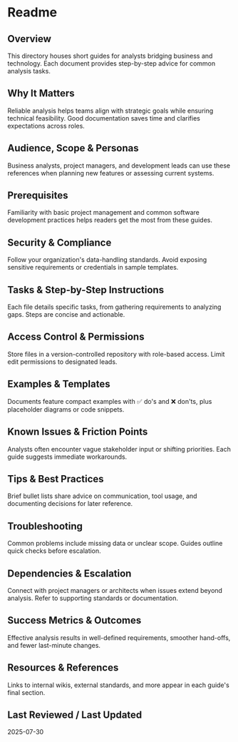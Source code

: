 # Readme

## Overview
This directory houses short guides for analysts bridging business and technology. Each document provides step-by-step advice for common analysis tasks.

## Why It Matters
Reliable analysis helps teams align with strategic goals while ensuring technical feasibility. Good documentation saves time and clarifies expectations across roles.

## Audience, Scope & Personas
Business analysts, project managers, and development leads can use these references when planning new features or assessing current systems.

## Prerequisites
Familiarity with basic project management and common software development practices helps readers get the most from these guides.

## Security & Compliance
Follow your organization's data-handling standards. Avoid exposing sensitive requirements or credentials in sample templates.

## Tasks & Step-by-Step Instructions
Each file details specific tasks, from gathering requirements to analyzing gaps. Steps are concise and actionable.

## Access Control & Permissions
Store files in a version-controlled repository with role-based access. Limit edit permissions to designated leads.

## Examples & Templates
Documents feature compact examples with ✅ do's and ❌ don'ts, plus placeholder diagrams or code snippets.

## Known Issues & Friction Points
Analysts often encounter vague stakeholder input or shifting priorities. Each guide suggests immediate workarounds.

## Tips & Best Practices
Brief bullet lists share advice on communication, tool usage, and documenting decisions for later reference.

## Troubleshooting
Common problems include missing data or unclear scope. Guides outline quick checks before escalation.

## Dependencies & Escalation
Connect with project managers or architects when issues extend beyond analysis. Refer to supporting standards or documentation.

## Success Metrics & Outcomes
Effective analysis results in well-defined requirements, smoother hand-offs, and fewer last-minute changes.

## Resources & References
Links to internal wikis, external standards, and more appear in each guide's final section.

## Last Reviewed / Last Updated
2025-07-30
